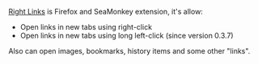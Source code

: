 <a href="https://addons.mozilla.org/firefox/addon/right-links/">Right Links</a> is Firefox and SeaMonkey extension, it's allow:
<ul>
<li>Open links in new tabs using right-click</li>
<li>Open links in new tabs using long left-click (since version 0.3.7)</li>
</ul>
Also can open images, bookmarks, history items and some other "links".